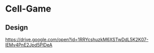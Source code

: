 # Cell-Game

## Design
https://drive.google.com/open?id=1RRYcshuzkM6XSTwDdL5K2K07-lEMv4PnE2Jpd5PlDeA
